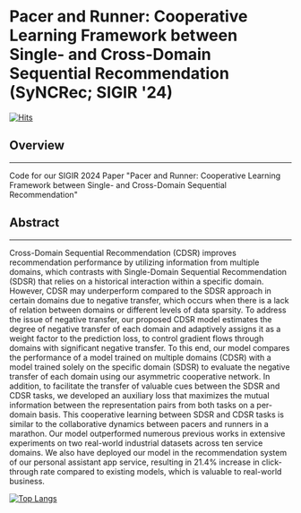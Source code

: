 # Pacer and Runner: Cooperative Learning Framework between Single- and Cross-Domain Sequential Recommendation (SyNCRec; SIGIR '24)
[![Hits](https://hits.seeyoufarm.com/api/count/incr/badge.svg?url=https%3A%2F%2Fgithub.com%2Fcpark88%2FSyNCRec&count_bg=%2379C83D&title_bg=%23555555&icon=&icon_color=%23E7E7E7&title=hits&edge_flat=false)](https://hits.seeyoufarm.com)

## Overview
***
Code for our SIGIR 2024 Paper "Pacer and Runner: Cooperative Learning Framework between Single- and Cross-Domain Sequential Recommendation"

## Abstract
***
Cross-Domain Sequential Recommendation (CDSR) improves recommendation performance by utilizing information from multiple domains, which contrasts with Single-Domain Sequential Recommendation (SDSR) that relies on a historical interaction within a specific domain.
However, CDSR may underperform compared to the SDSR approach in certain domains due to negative transfer, which occurs when there is a lack of relation between domains or different levels of data sparsity.
To address the issue of negative transfer, our proposed CDSR model estimates the degree of negative transfer of each domain and adaptively assigns it as a weight factor to the prediction loss, to control gradient flows through domains with significant negative transfer.
To this end, our model compares the performance of a model trained on multiple domains (CDSR) with a model trained solely on the specific domain (SDSR) to evaluate the negative transfer of each domain using our asymmetric cooperative network.
In addition, to facilitate the transfer of valuable cues between the SDSR and CDSR tasks, we developed an auxiliary loss that maximizes the mutual information between the representation pairs from both tasks on a per-domain basis.
This cooperative learning between SDSR and CDSR tasks is similar to the collaborative dynamics between pacers and runners in a marathon.
Our model outperformed numerous previous works in extensive experiments on two real-world industrial datasets across ten service domains.
We also have deployed our model in the recommendation system of our personal assistant app service, resulting in 21.4\% increase in click-through rate compared to existing models, which is valuable to real-world business.




[![Top Langs](https://github-readme-stats.vercel.app/api/top-langs/?username=cpark88)](https://github.com/anuraghazra/github-readme-stats)
